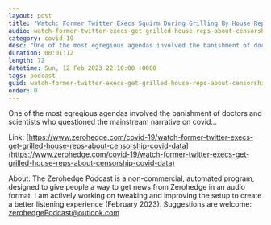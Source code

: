 ```yaml
---
layout: post
title: "Watch: Former Twitter Execs Squirm During Grilling By House Reps About Censorship Of COVID Data"
audio: watch-former-twitter-execs-get-grilled-house-reps-about-censorship-covid-data-0
category: covid-19
desc: "One of the most egregious agendas involved the banishment of doctors and scientists who questioned the mainstream narrative on covid..."
duration: 00:01:12
length: 72
datetime: Sun, 12 Feb 2023 22:10:00 +0000
tags: podcast
guid: watch-former-twitter-execs-get-grilled-house-reps-about-censorship-covid-data-0
order: 0
---
```

One of the most egregious agendas involved the banishment of doctors and scientists who questioned the mainstream narrative on covid...

Link: [https://www.zerohedge.com/covid-19/watch-former-twitter-execs-get-grilled-house-reps-about-censorship-covid-data](https://www.zerohedge.com/covid-19/watch-former-twitter-execs-get-grilled-house-reps-about-censorship-covid-data)

About: The Zerohedge Podcast is a non-commercial, automated program, designed to give people a way to get news from Zerohedge in an audio format.  I am actively working on tweaking and improving the setup to create a better listening experience (February 2023).  Suggestions are welcome: [zerohedgePodcast@outlook.com](mailto:zerohedgePodcast@outlook.com)